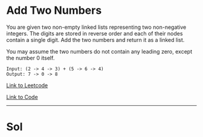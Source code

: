 # Add Two Numbers

You are given two non-empty linked lists representing two non-negative integers. 
The digits are stored in reverse order and each of their nodes contain a single digit. 
Add the two numbers and return it as a linked list.

You may assume the two numbers do not contain any leading zero, except the number 0 itself.


```
Input: (2 -> 4 -> 3) + (5 -> 6 -> 4)
Output: 7 -> 0 -> 8
```


[Link to Leetcode](https://leetcode.com/problems/add-two-numbers/)

[Link to Code](AddTwoNumbers.java)


--------------------------------------------------

# Sol